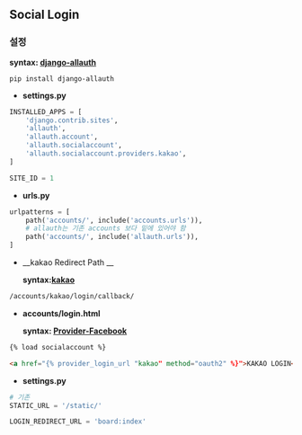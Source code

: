 ## Social Login



### 설정

__syntax: [django-allauth](<https://django-allauth.readthedocs.io/en/latest/installation.html>)__

```shell
pip install django-allauth
```

- __settings.py__

```python
INSTALLED_APPS = [    
    'django.contrib.sites',
    'allauth',
    'allauth.account',
    'allauth.socialaccount',
    'allauth.socialaccount.providers.kakao',    
]

SITE_ID = 1
```

- __urls.py__

```python
urlpatterns = [
    path('accounts/', include('accounts.urls')),
    # allauth는 기존 accounts 보다 밑에 있어야 함
    path('accounts/', include('allauth.urls')),
]
```




- __kakao Redirect Path __

  __syntax:[kakao](<https://django-allauth.readthedocs.io/en/latest/providers.html?highlight=kakao#kakao>)__

```html
/accounts/kakao/login/callback/
```



- __accounts/login.html__

  __syntax: [Provider-Facebook](<https://django-allauth.readthedocs.io/en/latest/providers.html?highlight=login_url>)__

```html
{% load socialaccount %}

<a href="{% provider_login_url "kakao" method="oauth2" %}">KAKAO LOGIN</a>

```

- __settings.py__

```python
# 기존
STATIC_URL = '/static/'

LOGIN_REDIRECT_URL = 'board:index'
```

